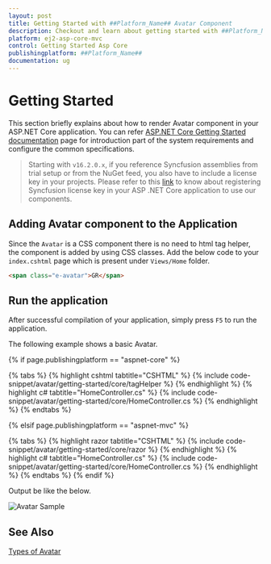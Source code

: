 ```yaml
---
layout: post
title: Getting Started with ##Platform_Name## Avatar Component
description: Checkout and learn about getting started with ##Platform_Name## Avatar component of Syncfusion Essential JS 2 and more details.
platform: ej2-asp-core-mvc
control: Getting Started Asp Core
publishingplatform: ##Platform_Name##
documentation: ug
---
```



# Getting Started

This section briefly explains about how to render Avatar component in your ASP.NET Core application. You can refer [ASP.NET Core Getting Started documentation](../getting-started) page for introduction part of the system requirements and configure the common specifications.

> Starting with `v16.2.0.x`, if you reference Syncfusion assemblies from trial setup or from the NuGet feed, you also have to include a license key in your projects. Please refer to this [link](https://help.syncfusion.com/common/essential-studio/licensing/license-key) to know about registering Syncfusion license key in your ASP .NET Core application to use our components.

## Adding Avatar component to the Application

Since the `Avatar` is a CSS component there is no need to html tag helper, the component is added by
using CSS classes. Add the below code to your `index.cshtml` page which is present under `Views/Home` folder.

```html
<span class="e-avatar">GR</span>
```

## Run the application

After successful compilation of your application, simply press `F5` to run the application.

The following example shows a basic Avatar.

{% if page.publishingplatform == "aspnet-core" %}

{% tabs %}
{% highlight cshtml tabtitle="CSHTML" %}
{% include code-snippet/avatar/getting-started/core/tagHelper %}
{% endhighlight %}
{% highlight c# tabtitle="HomeController.cs" %}
{% include code-snippet/avatar/getting-started/core/HomeController.cs %}
{% endhighlight %}
{% endtabs %}

{% elsif page.publishingplatform == "aspnet-mvc" %}

{% tabs %}
{% highlight razor tabtitle="CSHTML" %}
{% include code-snippet/avatar/getting-started/core/razor %}
{% endhighlight %}
{% highlight c# tabtitle="HomeController.cs" %}
{% include code-snippet/avatar/getting-started/core/HomeController.cs %}
{% endhighlight %}
{% endtabs %}
{% endif %}



Output be like the below.

![Avatar Sample](./images/avatar.PNG)

## See Also

[Types of Avatar](./types)